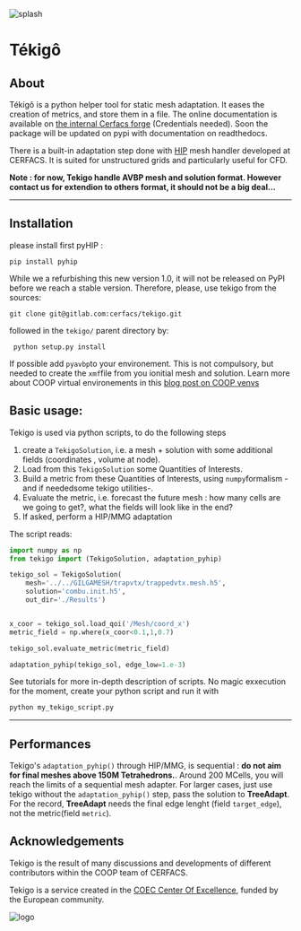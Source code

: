![splash](tekigo_splashscreen.png)

# Tékigô

## About

Tékigô is a python helper tool for static mesh adaptation.
It eases the creation of metrics, and store them in a file.
The online documentation is available on [the internal Cerfacs forge](http://opentea.pg.cerfacs.fr/tekigo/) (Credentials needed). Soon the package will be updated on pypi with documentation on readthedocs.

There is a built-in adaptation step done with [HIP](http://www.cerfacs.fr/avbp7x/hip.php) mesh handler  developed at CERFACS. It is suited for unstructured grids and particularly useful for CFD. 

**Note : for now, Tekigo handle AVBP mesh and solution format. However contact us for extendion to others format, it should not be a big deal...**

---

## Installation

please install first pyHIP :

``` 
pip install pyhip
```

While we a refurbishing this new version 1.0, it will not be released on PyPI before we reach a stable version.
Therefore, please, use tekigo from the sources:

```
git clone git@gitlab.com:cerfacs/tekigo.git
```
followed in the  `tekigo/` parent directory by: 

```
 python setup.py install
```

If possible add `pyavbp`to your environement. 
This is not compulsory, but needed to create the `xmf`file from you ionitial mesh and solution.
Learn more about COOP virtual environements in this [blog post on COOP venvs](https://cerfacs.fr/coop/coop-venvs)


## Basic usage:

Tekigo is used via python scripts, to do the following steps

1. create a `TekigoSolution`, i.e. a mesh + solution with some additional fields 
(coordinates , volume at node).
1. Load from this `TekigoSolution` some Quantities of Interests.
1. Build a metric from these Quantities of Interests, using `numpy`formalism -and if neededsome tekigo utilities-.
1. Evaluate the metric, i.e. forecast the future mesh : how many cells are we going to get?, what the fields will look like in the end?
1. If asked, perform a HIP/MMG adaptation

The script reads:


```python
import numpy as np
from tekigo import (TekigoSolution, adaptation_pyhip)

tekigo_sol = TekigoSolution(
    mesh='../../GILGAMESH/trapvtx/trappedvtx.mesh.h5',
    solution='combu.init.h5',
    out_dir='./Results')


x_coor = tekigo_sol.load_qoi('/Mesh/coord_x')
metric_field = np.where(x_coor<0.1,1,0.7)

tekigo_sol.evaluate_metric(metric_field)

adaptation_pyhip(tekigo_sol, edge_low=1.e-3)
```

See tutorials for more in-depth description of scripts.
No magic exxecution for the moment, create your python script  and run it with 

```python
python my_tekigo_script.py
```
---


## Performances

Tekigo's  `adaptation_pyhip()` through HIP/MMG, is sequential : **do not aim for final meshes above 150M Tetrahedrons.**. Around 200 MCells, you will reach the limits of a sequential mesh adapter.
For larger cases, just use tekigo without the `adaptation_pyhip()` step, pass the solution to **TreeAdapt**. For the record,  **TreeAdapt** needs the final edge lenght (field `target_edge`), not the metric(field `metric`).

## Acknowledgements

Tekigo is the result of many discussions and developments of different contributors within the COOP team of CERFACS.

Tekigo is a service created in the [COEC Center Of Excellence](https://coec-project.eu/), funded by the European community. 

![logo](https://www.hpccoe.eu/wp-content/uploads/2020/10/cnmlcLiO_400x400-e1604915314500-300x187.jpg)
